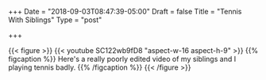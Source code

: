 +++
Date = "2018-09-03T08:47:39-05:00"
Draft = false
Title = "Tennis With Siblings"
Type = "post"

+++

{{< figure >}}
{{< youtube SC122wb9fD8 "aspect-w-16 aspect-h-9" >}}
{{% figcaption %}}
Here's a really poorly edited video of my siblings and I playing tennis badly.
{{% /figcaption %}}
{{< /figure >}}
